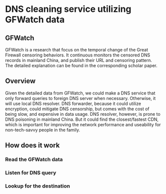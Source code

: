 # DNS cleaning service utilizing GFWatch data

## GFWatch

GFWatch is a research that focus on the temporal change of the Great Firewall censoring behaviors. It continuous monitors the censored DNS records in mainland China, and publish their URL and censoring pattern. The detailed explanation can be found in the corresponding scholar paper.

## Overview

Given the detailed data from GFWatch, we could make a DNS service that only forward queries to foreign DNS server when necessary. Otherwise, it will use local DNS resolver. DNS forwarder, because it could utilize encryption, could mitigate DNS censorship, but comes with the cost of being slow, and expensive in data usage. DNS resolver, however, is prone to DNS poisoning in mainland China. But it could find the closest/fastest CDN, which is important for improving the network performance and useability for non-tech-savvy people in the family.

## How does it work

### Read the GFWatch data

### Listen for DNS query

### Lookup for the destination
